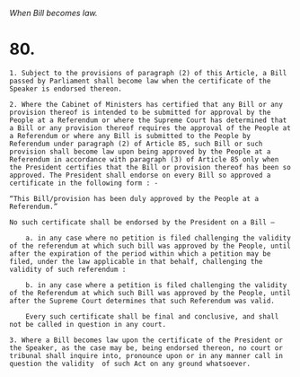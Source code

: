 *When Bill becomes law.*

# 80.

    1. Subject to the provisions of paragraph (2) of this Article, a Bill passed by Parliament shall become law when the certificate of the Speaker is endorsed thereon.

    2. Where the Cabinet of Ministers has certified that any Bill or any provision thereof is intended to be submitted for approval by the People at a Referendum or where the Supreme Court has determined that a Bill or any provision thereof requires the approval of the People at a Referendum or where any Bill is submitted to the People by Referendum under paragraph (2) of Article 85, such Bill or such provision shall become law upon being approved by the People at a Referendum in accordance with paragraph (3) of Article 85 only when the President certifies that the Bill or provision thereof has been so approved. The President shall endorse on every Bill so approved a certificate in the follow­ing form : -

    “This Bill/provision has been duly approved by the People at a Referendum.”

    No such certificate shall be endorsed by the President on a Bill –

        a. in any case where no petition is filed challenging the validity of the referendum at which such bill was approved by the People, until after the expiration of the period within which a petition may be filed, under the law applicable in that behalf, challenging the validity of such referendum :

        b. in any case where a petition is filed challenging the validity of the Referendum at which such Bill was approved by the People, until after the Supreme Court determines that such Referendum was valid.

        Every such certificate shall be final and conclusive, and shall not be called in question in any court.

    3. Where a Bill becomes law upon the certificate of the President or the Speaker, as the case may be, being endorsed thereon, no court or tribunal shall inquire into, pronounce upon or in any manner call in question the validity  of such Act on any ground whatsoever.